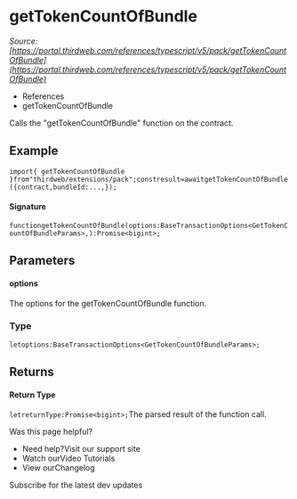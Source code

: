 # getTokenCountOfBundle

*Source: [https://portal.thirdweb.com/references/typescript/v5/pack/getTokenCountOfBundle](https://portal.thirdweb.com/references/typescript/v5/pack/getTokenCountOfBundle)*

* References
* getTokenCountOfBundle

Calls the "getTokenCountOfBundle" function on the contract.

## Example

`import{ getTokenCountOfBundle }from"thirdweb/extensions/pack";constresult=awaitgetTokenCountOfBundle({contract,bundleId:...,});`
#### Signature

`functiongetTokenCountOfBundle(options:BaseTransactionOptions<GetTokenCountOfBundleParams>,):Promise<bigint>;`
## Parameters

#### options

The options for the getTokenCountOfBundle function.

### Type

`letoptions:BaseTransactionOptions<GetTokenCountOfBundleParams>;`
## Returns

#### Return Type

`letreturnType:Promise<bigint>;`The parsed result of the function call.

Was this page helpful?

* Need help?Visit our support site
* Watch ourVideo Tutorials
* View ourChangelog

Subscribe for the latest dev updates

